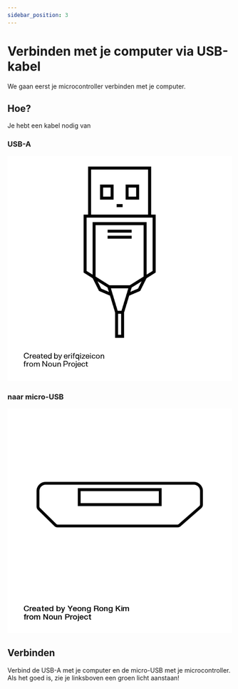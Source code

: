 ```yaml
---
sidebar_position: 3
---
```


# Verbinden met je computer via USB-kabel

We gaan eerst je microcontroller verbinden met je computer.

## Hoe?
Je hebt een kabel nodig van 

### USB-A

![usb_a](usb_a.png)

### naar micro-USB

![usb_micro](usb_micro.png)

## Verbinden
Verbind de USB-A met je computer en de micro-USB met je microcontroller. Als het goed is, zie je linksboven een groen licht aanstaan!